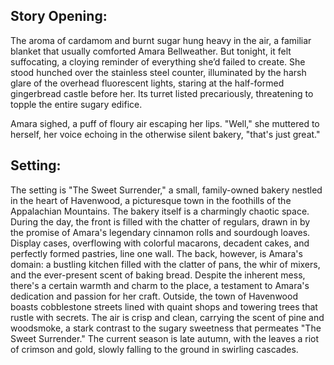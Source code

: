 ## Story Opening:

The aroma of cardamom and burnt sugar hung heavy in the air, a familiar blanket that usually comforted Amara Bellweather. But tonight, it felt suffocating, a cloying reminder of everything she’d failed to create. She stood hunched over the stainless steel counter, illuminated by the harsh glare of the overhead fluorescent lights, staring at the half-formed gingerbread castle before her. Its turret listed precariously, threatening to topple the entire sugary edifice.

Amara sighed, a puff of floury air escaping her lips. "Well," she muttered to herself, her voice echoing in the otherwise silent bakery, "that's just great."

## Setting:

The setting is "The Sweet Surrender," a small, family-owned bakery nestled in the heart of Havenwood, a picturesque town in the foothills of the Appalachian Mountains. The bakery itself is a charmingly chaotic space. During the day, the front is filled with the chatter of regulars, drawn in by the promise of Amara's legendary cinnamon rolls and sourdough loaves. Display cases, overflowing with colorful macarons, decadent cakes, and perfectly formed pastries, line one wall. The back, however, is Amara's domain: a bustling kitchen filled with the clatter of pans, the whir of mixers, and the ever-present scent of baking bread. Despite the inherent mess, there's a certain warmth and charm to the place, a testament to Amara's dedication and passion for her craft. Outside, the town of Havenwood boasts cobblestone streets lined with quaint shops and towering trees that rustle with secrets. The air is crisp and clean, carrying the scent of pine and woodsmoke, a stark contrast to the sugary sweetness that permeates "The Sweet Surrender." The current season is late autumn, with the leaves a riot of crimson and gold, slowly falling to the ground in swirling cascades.
